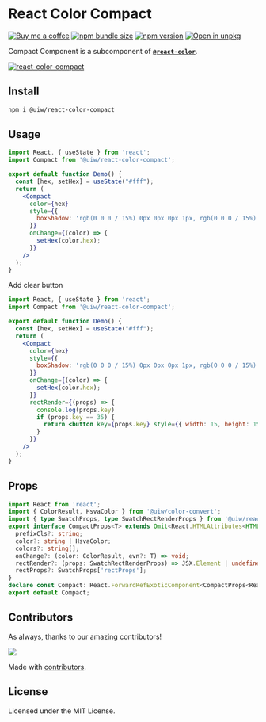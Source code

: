 React Color Compact
===

[![Buy me a coffee](https://img.shields.io/badge/Buy%20me%20a%20coffee-048754?logo=buymeacoffee)](https://jaywcjlove.github.io/#/sponsor)
[![npm bundle size](https://img.shields.io/bundlephobia/minzip/@uiw/react-color-compact)](https://bundlephobia.com/package/@uiw/react-color-compact) [![npm version](https://img.shields.io/npm/v/@uiw/react-color-compact.svg)](https://www.npmjs.com/package/@uiw/react-color-compact) [![Open in unpkg](https://img.shields.io/badge/Open%20in-unpkg-blue)](https://uiwjs.github.io/npm-unpkg/#/pkg/@uiw/react-color-compact/file/README.md)

Compact Component is a subcomponent of [**`@react-color`**](https://uiwjs.github.io/react-color).

<!--rehype:ignore:start-->
[![react-color-compact](https://user-images.githubusercontent.com/1680273/125949911-bb919f60-2bf3-487b-9aad-5aef82bcd5ed.png)](https://uiwjs.github.io/react-color/#/compact)
<!--rehype:ignore:end-->

## Install

```bash
npm i @uiw/react-color-compact
```

## Usage

```jsx mdx:preview
import React, { useState } from 'react';
import Compact from '@uiw/react-color-compact';

export default function Demo() {
  const [hex, setHex] = useState("#fff");
  return (
    <Compact
      color={hex}
      style={{
        boxShadow: 'rgb(0 0 0 / 15%) 0px 0px 0px 1px, rgb(0 0 0 / 15%) 0px 8px 16px',
      }}
      onChange={(color) => {
        setHex(color.hex);
      }}
    />
  );
}
```

Add clear button

```jsx mdx:preview
import React, { useState } from 'react';
import Compact from '@uiw/react-color-compact';

export default function Demo() {
  const [hex, setHex] = useState("#fff");
  return (
    <Compact
      color={hex}
      style={{
        boxShadow: 'rgb(0 0 0 / 15%) 0px 0px 0px 1px, rgb(0 0 0 / 15%) 0px 8px 16px',
      }}
      onChange={(color) => {
        setHex(color.hex);
      }}
      rectRender={(props) => {
        console.log(props.key)
        if (props.key == 35) {
          return <button key={props.key} style={{ width: 15, height: 15, padding: 0, lineHeight: "10px" }} onClick={() => setHex(null)}>x</button>
        }
      }}
    />
  );
}
```


## Props

```ts
import React from 'react';
import { ColorResult, HsvaColor } from '@uiw/color-convert';
import { type SwatchProps, type SwatchRectRenderProps } from '@uiw/react-color-swatch';
export interface CompactProps<T> extends Omit<React.HTMLAttributes<HTMLDivElement>, 'onChange' | 'color'> {
  prefixCls?: string;
  color?: string | HsvaColor;
  colors?: string[];
  onChange?: (color: ColorResult, evn?: T) => void;
  rectRender?: (props: SwatchRectRenderProps) => JSX.Element | undefined;
  rectProps?: SwatchProps['rectProps'];
}
declare const Compact: React.ForwardRefExoticComponent<CompactProps<React.MouseEvent<HTMLDivElement, MouseEvent>> & React.RefAttributes<HTMLDivElement>>;
export default Compact;
```

<!--footer-dividing-->

## Contributors

As always, thanks to our amazing contributors!

<a href="https://uiwjs.github.io/react-color/graphs/contributors">
  <img src="https://uiwjs.github.io/react-color/coverage/CONTRIBUTORS.svg" />
</a>

Made with [contributors](https://github.com/jaywcjlove/github-action-contributors).

## License

Licensed under the MIT License.
